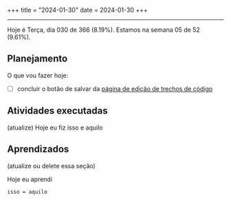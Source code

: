 +++
title = "2024-01-30"
date = 2024-01-30
+++

---

Hoje é Terça, dia 030 de 366 (8.19%). Estamos na semana 05 de 52 (9.61%).

## Planejamento

O que vou fazer hoje:

- [ ] concluir o botão de salvar da [página de edição de trechos de código](https://github.com/OmnicodeSolutions/luisa_drf_flutter_client/blob/main/lib/edit_snippet.dart)

## Atividades executadas

(atualize) Hoje eu fiz isso e aquilo

## Aprendizados

(atualize ou delete essa seção)

Hoje eu aprendi
```
isso = aquilo
```
